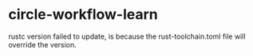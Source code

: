 # circle-workflow-learn

rustc version failed to update, is because the rust-toolchain.toml file will override the version.
